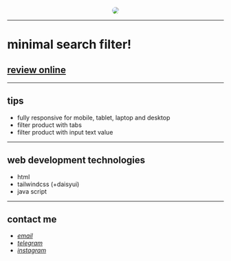 <div align="center">
  <img src="https://raw.githubusercontent.com/sys113/contact-card/main/preview.png" style="border-radius:20px">
</div>

---

# minimal search filter!
## [review online](https://minimal-search-filter.netlify.app/)

---
## tips

* fully responsive for mobile, tablet, laptop and desktop
* filter product with tabs
* filter product with input text value
---
## web development technologies
* html 
* tailwindcss (+daisyui)
* java script
---
## contact me
* *[email](mailto:051.SYS113@gmail.com)*
* *[telegram](https://t.me/SYS113/)*
* *[instagram](https://instagram.com/sys113/)*

